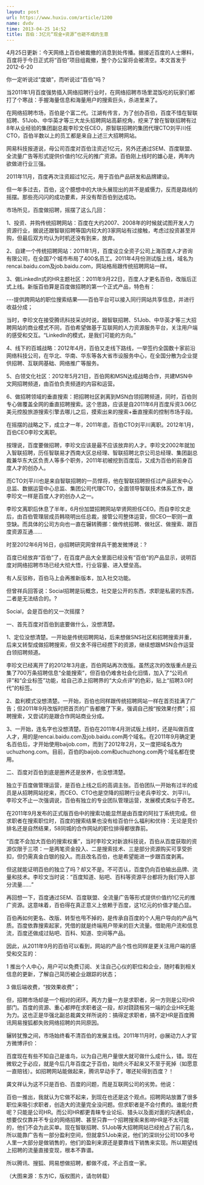 ```yaml
---
layout: post
url: https://www.huxiu.com/article/1200
name: dvdv
time: 2013-04-25 14:52
title: 百伯：3亿元“现金+资源”也砸不成的生意
---
```

4月25日更新：今天网络上百伯被裁撤的消息到处传播。据接近百度的人士爆料，百度将于今日正式将“百伯”项目组裁撤，整个办公室将会被清空。本文首发于 2012-6-20

你一定听说过“度娘”，而听说过“百伯”吗？

当2011年1月百度强势插入网络招聘行业时，在网络招聘市场里混饭吃的玩家们都打了个寒战：手握海量信息和海量用户的搜索巨头，杀进里来了。

在网络招聘市场，百伯是个富二代。江湖有传言，为了创办百伯，百度不惜在智联招聘、51Job、中华英才等三大龙头招聘网站高薪挖角，挖来了曾在智联招聘有过8年从业经验的集团副总裁李珍文任CEO，原智联招聘的集团代理CTO刘平川任CTO，百伯半数以上的员工都是来自上述三大招聘网站。

网易科技报道说，母公司百度对百伯注资近1亿元，另外还通过SEM、百度联盟、全流量广告等形式提供价值约1亿元的推广资源。百伯刚上线时的雄心是，两年内欲做进行业三强。

2011年11月，百度再次注资超过1亿元，用于百伯产品研发和品牌建设。

但一年多过去，百伯，这个臆想中的大块头展现出的并不是威慑力，反而是路线的摇摆。那些亮闪闪的成功要素，并没有帮百伯到达成功。

市场所见，百度做招聘，摇摆了这么几回：

1、投资、并购传统招聘网站：百度在大约2007、2008年的时候就试图开发人力资源行业，据说还跟智联招聘等国内较大的3家网站有过接触，考虑过投资甚至并购，但最后双方均认为时机还没有到来，放弃。

2、自建一个传统招聘网站：2011年1月，百度设立全资子公司上海百度人才咨询有限公司，在全国7个城市布局了400名员工。2011年4月份测试版上线，域名为rencai.baidu.com及job.baidu.com，网站格局跟传统招聘网站一样。

3、做LinkedIn式的HR主题社区：2011年9月22日，百度人才更名百伯，改版后正式上线。新版百伯算是百度做招聘的第一个正式产品，特色有：

---提供跨网站的职位搜索结果——百伯平台可以接入同行网站共享信息，并进行收益分成；

当时，李珍文在接受腾讯科技采访时说，跟智联招聘、51Job、中华英才等三大招聘网站的商业模式不同，百伯希望做基于互联网的人力资源服务平台，关注用户端的感受和交互。“LinkedIn的模式，是我们可能的方向。”

4、线下的百城战略：2012年4月，百伯又走线下路线，一举签约全国数十家前沿网络科技公司，在华北、华南、华东等各大省市设服务中心，在全国分散为企业提供招聘、互联网基础、网络推广等服务。

5、白领文化社区：2012年5月21日，百伯网和MSN达成战略合作，共建MSN中文网招聘频道，由百伯负责频道的内容和运营。

6、做招聘领域的垂直搜索：把招聘社区剥离到MSN白领招聘频道，同时，百伯则专心做覆盖全网的垂直招聘搜索。这个思路，应该是自2011年6月百度斥资3.06亿美元控股旅游搜索引擎去哪儿之后，摸索出来的搜索+垂直搜索的控制市场手段。

在摇摆的战略之下，成立才一年，2011年底，百伯CTO刘平川离职。2012年1月，百伯CEO李珍文离职。

按理说，百度要做招聘，李珍文应该是最不应该放弃的人才。李珍文2002年就加入智联招聘，历任智联易才西南大区总经理、智联招聘北京公司总经理、集团副总裁兼华东大区负责人等多个职务，2011年初被挖到百度后，又成为百伯的前身百度人才的创办人。

而CTO刘平川也是来自智联招聘的一员悍将，他在智联招聘担任过产品研发中心总监、数据运营中心总监、集团公司代理CTO，全面领导智联技术体系工作，跟李珍文一样是百度人才的创办人之一。

李珍文离职后休息了半年，6月份加盟招聘网站举贤网担任CEO。而自李珍文走后，由百伯管理层成员韩晓明出任总裁，接管公司整体运营，但CEO一职则一直空缺。而具体的公司方向也一直在辗转腾挪：做传统招聘、做社区、做搜索、跟百度资源互通……

时至2012年6月16日，@招聘研究网曾祥兵干脆发微博说：?

百度已经放弃“百伯”了，在百度产品大全里面已经没有“百伯”的产品显示，说明百度对网络招聘市场已经大彻大悟，行业容量、进入壁垒高。

有人反驳称，百伯马上会再推新版本，加入社交功能。

但曾祥兵回答说：Social招聘是玩概念，社交是公开的东西，求职是私密的东西，二者是无法结合的。?

Social，会是百伯的又一次摇摆？

一、首先百度对百伯到底要做什么，没想清楚。

1、定位没想清楚。一开始是传统招聘网站，后来想做SNS社区和招聘搜索并重，后来又转型成做招聘搜索，但又舍不得已经攒下的资源，继续想跟MSN合作运营白领招聘频道。

李珍文已经离开了的2012年3月底，百伯网站再次改版。虽然这次的改版重点是云集了700万条招聘信息“全能搜索”，但百伯仍难舍社会化旧情，加入了“公司点评”和“企业标签”功能，给自己添上招聘界的“大众点评”的色彩，贴上“招聘3.0时代”的标签。

2、盈利模式没想清楚。一开始，百伯也同样跟传统招聘网站一样在首页挂满了广告；但2011年9月改版时把首页的广告都撤了下来，强调自己按“按效果付费”；招聘搜索，又尝试的是跟合作网站商业分成。

3、一开始，连名字也没想清楚。百伯在2011年4月测试版上线时，还是叫做百度人才，用的是rencai.baidu.com及job.baidu.com两个域名。在2011年9月确定更名百伯后，才开始使用baijob.com，而到了2012年2月，又一度把域名改为uchuzhong.com。目前，百伯的baijob.com和uchuzhong.com两个域名都在使用。

二、百度对百伯到底是圈养还是放养，也没想清楚。

独立于百度做管理运营，是百伯上线之后的高调主张。百伯团队一开始有过半的成员是从招聘网站挖来，而CEO、CTO也是空降的招聘行业老兵李珍文、刘平川。李珍文不止一次强调说，百伯有独立的专业团队管理运营，发展模式类似于奇艺。

在2011年9月发布的正式版百伯中的搜索功能显然是由百度的阿拉丁系统完成。但求职者在搜索职位时，百度的搜索结果也没有给百伯什么福利和优待：无论是竞价排名还是自然结果，58同城的合作网站的职位排得都很靠前。

“百度不会加大百伯的搜索权重”，当时李珍文对新浪科技说，百伯从百度获取的资源仅限于三项：一是两笔资金投入、二是搜索技术、三是部分资源购买可享受折扣，但仍需真金白银的投入。而且改名百伯，也是希望能进一步跟百度剥离。

但这就能证明百伯的独立了吗？却又不是。不可否认，百度仍向百伯输出品牌、流量和技术。李珍文当时说：“百度知道、贴吧、百科等资源平台都将为我们导入部分流量……”

再回想一下，百度通过SEM、百度联盟、全流量广告等形式提供价值约1亿元的推广资源。这意味着，百伯得在真正意义上依赖于百度，这1亿元的价值才能凸显。

百伯再如何更名、改版、转型也甩不掉的，是传承自百度的个人用户导向的产品气质。百度依靠搜索起家，凭借的就是终端用户带来的巨大流量。借助用户流和信息流，百度还做成过贴吧、百科、知道、空间等产品。

因此，从2011年9月的百伯可以看到，网站的产品个性也同样是更关注用户端的感受和交互的：

1 推出个人中心，用户可以免费订阅、关注自己心仪的职位和企业，随时看到相关信息的更新，了解自己简历被企业跟踪的状态；

3 做后端收费，“按效果收费”；

但，招聘市场却是一个相对的闭环。两方力量一方是求职者，另一方则是公司HR部门。百度的资源、重心都押在求职者这一段，却对跷跷板另一端的企业HR无能为力。这也正是华强北副总裁龚文祥所说的：搞得定求职者，搞不定HR是百度腾讯网易搜狐都失败网络招聘的共同原因。

辗转犹豫之间，市场始终看不清百伯的发展主线。2011年11月时，@展动力人才官方微博评价：

百度现在有些不知自己是谁鸟，以为自己用户量很大就可做什么成什么，错。现在微软之于必应，就是今后几年百度之于百伯，始终火不起来又不至于死掉（如愿意一直赔钱）。如招聘网站能做起来，腾讯早动手了，哪还轮得到百度？！

龚文祥认为这不只是百伯、百度的问题，而是互联网公司的劣势。他说：

百伯一推出，我就认为它做不起来，到现在也还是这个观点。招聘网站放置了很多职位来吸引求职者，创造大的流量完全没问题。但求职者是不会付费的。谁能付费呢？只能是公司HR。而公司HR都更青睐专业论坛、猎头以及面对面的沟通机会，想要仅仅靠并不专业的网络招聘、甚至只靠一个招聘搜索来影响HR是不太可能的，他们不会为此买单。现在智联招聘、51Job等大招聘网站已经抢占了前几名，所以能靠广告有一部分盈利空间，但就拿51Job来说，他们的深圳分公司100多号人里一大部分是做销售的，他们的盈利来源还是要靠线下销售来实现。所以期望线上招聘的流量直接变现，根本不靠谱。

所以腾讯、搜狐、网易想做招聘，都做不成，不止百度一家。

（大图来源：东方IC，版权图片，请勿转载）

